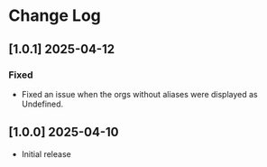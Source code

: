 # Change Log

## [1.0.1] 2025-04-12

### Fixed

-   Fixed an issue when the orgs without aliases were displayed as Undefined.

## [1.0.0] 2025-04-10

-   Initial release
